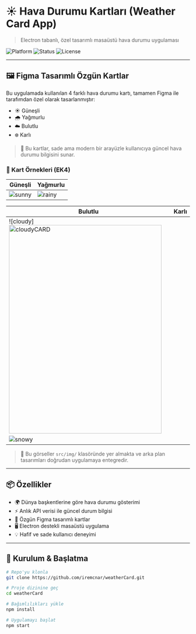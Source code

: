 # ☀️ Hava Durumu Kartları (Weather Card App)  
> Electron tabanlı, özel tasarımlı masaüstü hava durumu uygulaması

![Platform](https://img.shields.io/badge/Platform-Electron-blue?style=for-the-badge)
![Status](https://img.shields.io/badge/Design-Figma%20Custom-purple?style=for-the-badge)
![License](https://img.shields.io/badge/License-MIT-yellow?style=for-the-badge)

---

## 🖼️ Figma Tasarımlı Özgün Kartlar

Bu uygulamada kullanılan 4 farklı hava durumu kartı, tamamen Figma ile tarafımdan özel olarak tasarlanmıştır:

- ☀️ Güneşli
- 🌧️ Yağmurlu
- ☁️ Bulutlu
- ❄️ Karlı

> 🎨 Bu kartlar, sade ama modern bir arayüzle kullanıcıya güncel hava durumu bilgisini sunar.

### 🔽 Kart Örnekleri (EK4)

| Güneşli | Yağmurlu |
|--------|----------|
| ![sunny](src/img/sunny.png) | ![rainy](src/img/rainy.png) |

| Bulutlu | Karlı |
|--------|-------|
| ![cloudy]<img width="418" height="570" alt="cloudyCARD" src="https://github.com/user-attachments/assets/314e380c-c948-44f8-a6d0-db2757ddb019" />
| ![snowy](src/img/snowy.png) |

> 📌 Bu görseller `src/img/` klasöründe yer almakta ve arka plan tasarımları doğrudan uygulamaya entegredir.

---

## 📦 Özellikler

- 🌍 Dünya başkentlerine göre hava durumu gösterimi
- ⚡ Anlık API verisi ile güncel durum bilgisi
- 🎨 Özgün Figma tasarımlı kartlar
- 🖥️ Electron destekli masaüstü uygulama
- 💡 Hafif ve sade kullanıcı deneyimi

---

## 🚀 Kurulum & Başlatma

```bash
# Repo'yu klonla
git clone https://github.com/iremcnar/weatherCard.git

# Proje dizinine geç
cd weatherCard

# Bağımlılıkları yükle
npm install

# Uygulamayı başlat
npm start
